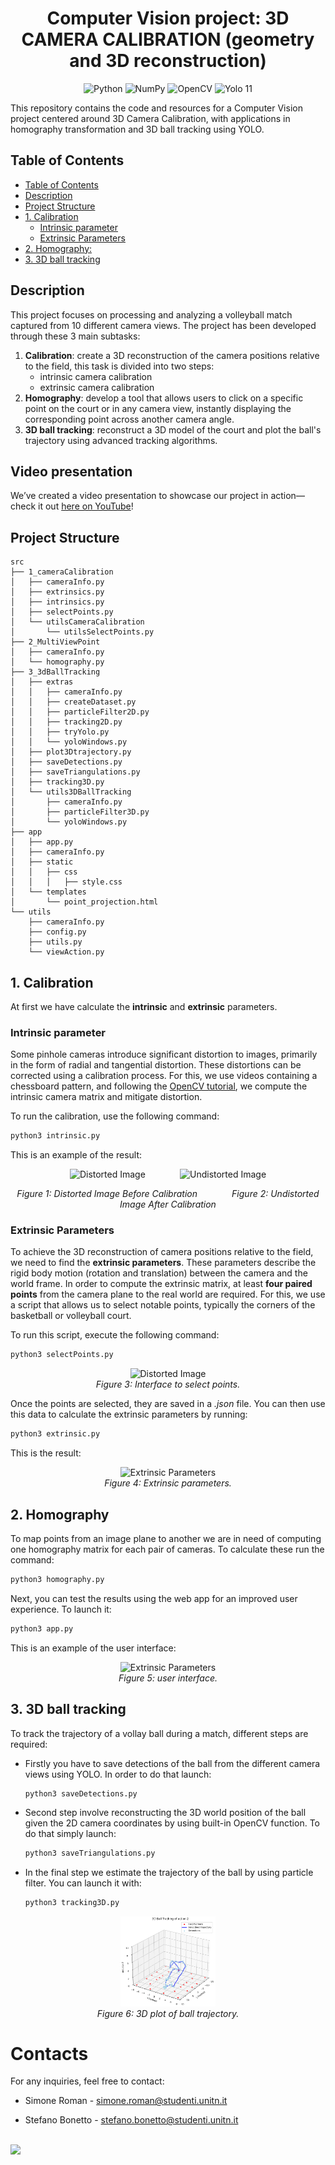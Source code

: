 <div align="center">
  <h1 style="border-bottom: none;">Computer Vision project: 3D CAMERA CALIBRATION (geometry and 3D reconstruction)</h1>
  <img src="https://img.shields.io/badge/python-3670A0?style=flat&logo=python&logoColor=ffdd54" alt="Python"/>
  <img src="https://img.shields.io/badge/Numpy-013243?style=flat&logo=numpy&logoColor=white" alt="NumPy"/>
  <img src="https://img.shields.io/badge/OpenCV-5C3EE8?style=flat&logo=opencv&logoColor=white" alt="OpenCV"/>
  <img src="https://tinyurl.com/cvyolo11" alt="Yolo 11"/>
</div>

This repository contains the code and resources for a Computer Vision project centered around 3D Camera Calibration, with applications in homography transformation and 3D ball tracking using YOLO.

## Table of Contents

- [Table of Contents](#table-of-contents)
- [Description](#description)
- [Project Structure](#project-structure)
- [1. Calibration](#1-calibration)
  - [Intrinsic parameter](#intrinsic-parameter)
  - [Extrinsic Parameters](#extrinsic-parameters)
- [2. Homography:](#2-homography)
- [3. 3D ball tracking](#3-3d-ball-tracking)

## Description

This project focuses on processing and analyzing a volleyball match captured from 10 different camera views. The project has been developed through these 3 main subtasks:
 
 1. **Calibration**: create a 3D reconstruction of the camera positions relative to the field, this task is divided into two steps:
    - intrinsic camera calibration
    - extrinsic camera calibration
 2. **Homography**: develop a tool that allows users to click on a specific point on the court or in any camera view, instantly displaying the corresponding point across another camera angle.
 3. **3D ball tracking**: reconstruct a 3D model of the court and plot the ball's trajectory using advanced tracking algorithms.

## Video presentation
We’ve created a video presentation to showcase our project in action—check it out [here on YouTube](https://youtu.be/S4Q2eL1fSJU)!

## Project Structure

```
src
├── 1_cameraCalibration
│   ├── cameraInfo.py
│   ├── extrinsics.py
│   ├── intrinsics.py
│   ├── selectPoints.py
│   └── utilsCameraCalibration
│       └── utilsSelectPoints.py
├── 2_MultiViewPoint
│   ├── cameraInfo.py
│   └── homography.py
├── 3_3dBallTracking
│   ├── extras
│   │   ├── cameraInfo.py
│   │   ├── createDataset.py
│   │   ├── particleFilter2D.py
│   │   ├── tracking2D.py
│   │   ├── tryYolo.py
│   │   └── yoloWindows.py
│   ├── plot3Dtrajectory.py
│   ├── saveDetections.py
│   ├── saveTriangulations.py
│   ├── tracking3D.py
│   └── utils3DBallTracking
│       ├── cameraInfo.py
│       ├── particleFilter3D.py
│       └── yoloWindows.py
├── app
│   ├── app.py
│   ├── cameraInfo.py
│   ├── static
│   │   ├── css
│   │   │   ├── style.css
│   └── templates
│       └── point_projection.html
└── utils
    ├── cameraInfo.py
    ├── config.py
    ├── utils.py
    └── viewAction.py
```

## 1. Calibration

At first we have calculate the **intrinsic** and **extrinsic** parameters.

### Intrinsic parameter

Some pinhole cameras introduce significant distortion to images, primarily in the form of radial and tangential distortion. These distortions can be corrected using a calibration process. For this, we use videos containing a chessboard pattern, and following the [OpenCV tutorial](https://docs.opencv.org/4.x/dc/dbb/tutorial_py_calibration.html), we compute the intrinsic camera matrix and mitigate distortion.

To run the calibration, use the following command:

```bash
python3 intrinsic.py
```

This is an example of the result:

<p align="center">
  <img src="data/images/distorted/cam_2.png" alt="Distorted Image" width="300"/>
  &nbsp;&nbsp;&nbsp;&nbsp;&nbsp;&nbsp;&nbsp;&nbsp;&nbsp;&nbsp;&nbsp;&nbsp;
  <img src="data/images/undistorted/cam_2.png" alt="Undistorted Image" width="380"/>
</p>

<p align="center">
  <i>Figure 1: Distorted Image Before Calibration</i> &nbsp;&nbsp;&nbsp;&nbsp;&nbsp;&nbsp;&nbsp;&nbsp;&nbsp;&nbsp;&nbsp;&nbsp; <i>Figure 2: Undistorted Image After Calibration</i>
</p>






### Extrinsic Parameters

To achieve the 3D reconstruction of camera positions relative to the field, we need to find the **extrinsic parameters**. These parameters describe the rigid body motion (rotation and translation) between the camera and the world frame. In order to compute the extrinsic matrix, at least **four paired points** from the camera plane to the real world are required. For this, we use a script that allows us to select notable points, typically the corners of the basketball or volleyball court.

To run this script, execute the following command:

```bash
python3 selectPoints.py
```
<p align="center"> <img src="data/images/exampleSelectPoints.png" alt="Distorted Image" width="50%"/> <br> <i>Figure 3: Interface to select points.</i> </p>

Once the points are selected, they are saved in a *.json* file. You can then use this data to calculate the extrinsic parameters by running:

```bash
python3 extrinsic.py
```

This is the result:

<p align="center"> 
  <img src="data/images/exampleExtrinsic.png" alt="Extrinsic Parameters" width="30%"/> <br> <i>Figure 4: Extrinsic parameters.</i> 
</p> 


## 2. Homography

To map points from an image plane to another we are in need of computing one homography matrix for each pair of cameras. To calculate these run the command:

```bash
python3 homography.py
```

Next, you can test the results using the web app for an improved user experience. To launch it:

```bash
python3 app.py
```

This is an example of the user interface:

<p align="center"> 
  <img src="data/images/exampleUserInterface.png" alt="Extrinsic Parameters" width="50%"/> <br> <i>Figure 5: user interface.</i> 
</p> 

## 3. 3D ball tracking

To track the trajectory of a vollay ball during a match, different steps are required: 

- Firstly you have to save detections of the ball from the different camera views using YOLO. In order to do that launch:

  ```bash
  python3 saveDetections.py
  ```

- Second step involve reconstructing the 3D world position of the ball given the 2D camera coordinates by using built-in OpenCV function. To do that simply launch:

  ```bash
  python3 saveTriangulations.py
  ```

- In the final step we estimate the trajectory of the ball by using particle filter. You can launch it with:

  ```bash
  python3 tracking3D.py
  ```

<p align="center"> 
  <img src="data/images/plot3D.png" alt="Extrinsic Parameters" width="30%"/> <br> <i>Figure 6: 3D plot of ball trajectory.</i> 
</p> 




# Contacts
For any inquiries, feel free to contact:

- Simone Roman - [simone.roman@studenti.unitn.it](mailto:simone.roman@studenti.unitn.it)

- Stefano Bonetto - [stefano.bonetto@studenti.unitn.it](mailto:stefano.bonetto@studenti.unitn.it)

<br>

<div>
    <a href="https://www.unitn.it/">
        <img src="https://ing-gest.disi.unitn.it/wp-content/uploads/2022/11/marchio_disi_bianco_vert_eng-1024x295.png" width="400px">
    </a>
</div>
